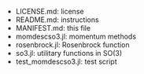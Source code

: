 - LICENSE.md: license
- README.md: instructions
- MANIFEST.md: this file
- momdescso3.jl: momentum methods
- rosenbrock.jl: Rosenbrock function
- so3.jl: utilitary functions in SO(3)
- test_momdescso3.jl: test script
